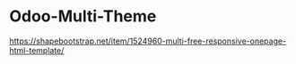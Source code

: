 # Odoo-Multi-Theme

https://shapebootstrap.net/item/1524960-multi-free-responsive-onepage-html-template/
